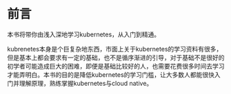 # 前言
本书将带你由浅入深地学习kubernetes，从入门到精通。  
  
kubrenetes本身是个巨复杂地东西，市面上关于kubernetes的学习资料有很多，但是基本上都会要求有一定的基础，也不是循序渐进的引导，对于基础不是很好的初学者可能造成巨大的困难，即便是基础比较好的人，也需要花费很多时间去学习才能弄明白。本书的目的是降低kubernetes的学习门槛，让大多数人都能很快入门并理解原理，熟练掌握kubernetes与cloud native。
